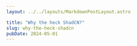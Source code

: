 ```yaml
---
layout: ../../layouts/MarkdownPostLayout.astro

title: "Why the heck ShadCN?"
slug: why-the-heck-shadcn
pubDate: 2024-05-01
---
```


